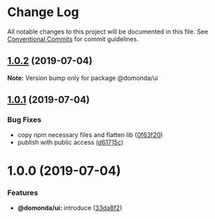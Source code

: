 # Change Log

All notable changes to this project will be documented in this file.
See [Conventional Commits](https://conventionalcommits.org) for commit guidelines.

## [1.0.2](https://github.com/domonda/domonda-js/compare/@domonda/ui@1.0.1...@domonda/ui@1.0.2) (2019-07-04)

**Note:** Version bump only for package @domonda/ui





## [1.0.1](https://github.com/domonda/domonda-js/compare/@domonda/ui@1.0.0...@domonda/ui@1.0.1) (2019-07-04)


### Bug Fixes

* copy npm necessary files and flatten lib ([0f63f20](https://github.com/domonda/domonda-js/commit/0f63f20))
* publish with public access ([d61715c](https://github.com/domonda/domonda-js/commit/d61715c))





# 1.0.0 (2019-07-04)


### Features

* **@domonda/ui:** introduce ([33da8f2](https://github.com/domonda/domonda-js/commit/33da8f2))

